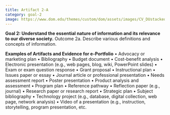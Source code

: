 ```yaml
---
title: Artifact 2-A
category: goal-2
image: https://www.dom.edu/themes/custom/dom/assets/images/CV_DUstacked_PMS295.png
---
```


**Goal 2: Understand the essential nature of information and its relevance to our diverse society.**
Outcome 2a. Describe various definitions and concepts of information.

**Examples of Artifacts and Evidence for e-Portfolio**
• Advocacy or marketing plan
• Bibliography
• Budget document
• Cost-benefit analysis
• Electronic presentation (e.g., web pages, blog, wiki, PowerPoint slides)
• Exam or exam question response
• Grant proposal
• Instructional plan
• Issues paper or essay
• Journal article or professional presentation
• Needs assessment report
• Poster presentation
• Product analysis and assessment
• Program plan
• Reference pathway
• Reflection paper (e.g., journal)
• Research paper or research report
• Strategic plan
• Subject bibliography
• Technology project (e.g., database, digital collection, web page, network analysis)
• Video of a presentation (e.g., instruction, storytelling, program presentation, etc.
